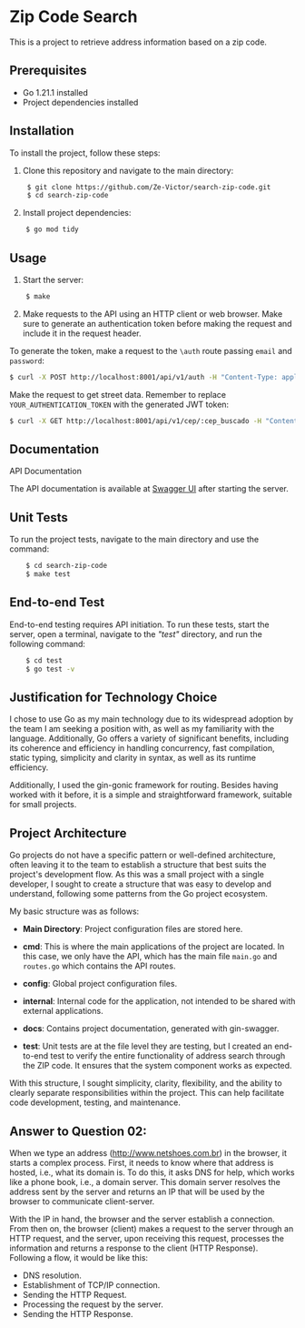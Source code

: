 # Zip Code Search

This is a project to retrieve address information based on a zip code.

## Prerequisites

- Go 1.21.1 installed
- Project dependencies installed

## Installation

To install the project, follow these steps:

1. Clone this repository and navigate to the main directory:
   ```bash
    $ git clone https://github.com/Ze-Victor/search-zip-code.git
    $ cd search-zip-code
   ```

2. Install project dependencies:

```bash
    $ go mod tidy
```

## Usage

1. Start the server:
```bash
    $ make
```

2. Make requests to the API using an HTTP client or web browser. Make sure to generate an authentication token before making the request and include it in the request header.

To generate the token, make a request to the `\auth` route passing `email` and `password`:

```bash
$ curl -X POST http://localhost:8001/api/v1/auth -H "Content-Type: application/json" -d '{"email": "your_email@test.com", "password": "your_password"}'
```

Make the request to get street data. Remember to replace `YOUR_AUTHENTICATION_TOKEN` with the generated JWT token:

```bash
$ curl -X GET http://localhost:8001/api/v1/cep/:cep_buscado -H "Content-Type: application/json" -H "Authorization: YOUR_AUTHENTICATION_TOKEN"
```

## Documentation

API Documentation

The API documentation is available at [Swagger UI](http://localhost:8001/api/v1/swagger/index.html) after starting the server.

## Unit Tests

To run the project tests, navigate to the main directory and use the command:

```bash
    $ cd search-zip-code
    $ make test
```

## End-to-end Test

End-to-end testing requires API initiation. To run these tests, start the server, open a terminal, navigate to the _"test"_ directory, and run the following command:

```bash
    $ cd test
    $ go test -v
```

## Justification for Technology Choice

I chose to use Go as my main technology due to its widespread adoption by the team I am seeking a position with, as well as my familiarity with the language. Additionally, Go offers a variety of significant benefits, including its coherence and efficiency in handling concurrency, fast compilation, static typing, simplicity and clarity in syntax, as well as its runtime efficiency.

Additionally, I used the gin-gonic framework for routing. Besides having worked with it before, it is a simple and straightforward framework, suitable for small projects.

## Project Architecture

Go projects do not have a specific pattern or well-defined architecture, often leaving it to the team to establish a structure that best suits the project's development flow. As this was a small project with a single developer, I sought to create a structure that was easy to develop and understand, following some patterns from the Go project ecosystem.

My basic structure was as follows:

- **Main Directory**: Project configuration files are stored here.

- **cmd**: This is where the main applications of the project are located. In this case, we only have the API, which has the main file `main.go` and `routes.go` which contains the API routes.

- **config**: Global project configuration files.

- **internal**: Internal code for the application, not intended to be shared with external applications.

- **docs**: Contains project documentation, generated with gin-swagger.

- **test**: Unit tests are at the file level they are testing, but I created an end-to-end test to verify the entire functionality of address search through the ZIP code. It ensures that the system component works as expected.

With this structure, I sought simplicity, clarity, flexibility, and the ability to clearly separate responsibilities within the project. This can help facilitate code development, testing, and maintenance.

## Answer to Question 02:

When we type an address (http://www.netshoes.com.br) in the browser, it starts a complex process. First, it needs to know where that address is hosted, i.e., what its domain is. To do this, it asks DNS for help, which works like a phone book, i.e., a domain server. This domain server resolves the address sent by the server and returns an IP that will be used by the browser to communicate client-server.

With the IP in hand, the browser and the server establish a connection. From then on, the browser (client) makes a request to the server through an HTTP request, and the server, upon receiving this request, processes the information and returns a response to the client (HTTP Response). Following a flow, it would be like this:

- DNS resolution.
- Establishment of TCP/IP connection.
- Sending the HTTP Request.
- Processing the request by the server.
- Sending the HTTP Response.
